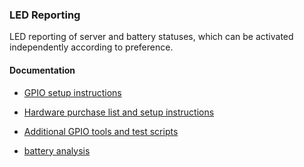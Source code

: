 ### LED Reporting

LED reporting of server and battery statuses, which can be activated independently according to preference.

#### Documentation

- [GPIO setup instructions](./setup/led_gpio_setup.md)

- [Hardware purchase list and setup instructions](./setup/hardware_setup.md)

- [Additional GPIO tools and test scripts](./test_scripts/README.md)

- [battery analysis](./battery/README.md)
